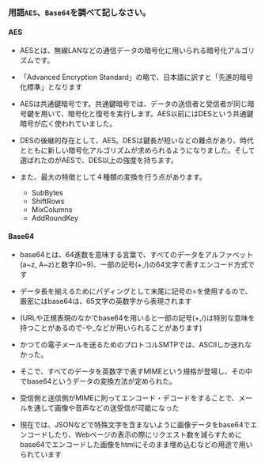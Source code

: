 ### 用語`AES`、`Base64`を調べて記しなさい。

#### AES

- AESとは、無線LANなどの通信データの暗号化に用いられる暗号化アルゴリズムです。
- 「Advanced Encryption Standard」の略で、日本語に訳すと「先進的暗号化標準」となります
- AESは共通鍵暗号です。共通鍵暗号では、データの送信者と受信者が同じ暗号鍵を用いて、暗号化と復号を実行します。AES以前にはDESという共通鍵暗号が広く使われていました。
- DESの後継的存在として、AES。DESは鍵長が短いなどの難点があり、時代とともに新しい暗号化アルゴリズムが求められるようになりました。そして選ばれたのがAESで、DES以上の強度を持ちます。

- また、最大の特徴として４種類の変換を行う点があります。
  - SubBytes
  - ShiftRows
  - MixColumns
  - AddRoundKey

#### Base64

- base64とは、64進数を意味する言葉で、すべてのデータをアルファベット(a~z, A~z)と数字(0~9)、一部の記号(+,/)の64文字で表すエンコード方式です
- データ長を揃えるためにパディングとして末尾に記号の=を使用するので、厳密にはbase64は、65文字の英数字から表現されます
- (URLや正規表現のなかでbase64を用いると一部の記号(+,/)は特別な意味を持つことがあるので-や\_などが用いられることがあります)

- かつての電子メールを送るためのプロトコルSMTPでは、ASCIIしか送れなかった。
- そこで、すべてのデータを英数字で表すMIMEという規格が登場し、その中でbase64というデータの変換方法が定められた。
- 受信側と送信側がMIMEに則ってエンコード・デコードをすることで、メールを通して画像や音声などの送受信が可能になった
- 現在では、JSONなどで特殊文字を含まないように画像データをbase64でエンコードしたり、Webページの表示の際にリクエスト数を減らすためにbase64でエンコードした画像をhtmlにそのまま埋め込むなどの用途で用いられています
